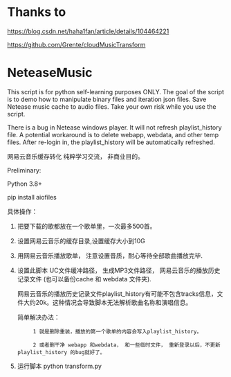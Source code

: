 # Thanks to

https://blog.csdn.net/haha1fan/article/details/104464221

https://github.com/Grente/cloudMusicTransform



# NeteaseMusic
This script is for python self-learning purposes ONLY.
The goal of the script is to demo how to manipulate binary files and iteration json files.
Save Netease music cache to audio files.
Take your own risk while you use the script.

There is a bug in Netease windows player. It will not refresh playlist_history file. A potential workaround is to delete webapp, webdata, and other temp files. After re-login in, the playlist_history will be automatically refreshed. 


网易云音乐缓存转化
纯粹学习交流， 非商业目的。

 Preliminary:
 
 Python 3.8+
 
 pip install aiofiles


具体操作：


 1. 把要下载的歌都放在一个歌单里，一次最多500首。
 2. 设置网易云音乐的缓存目录,设置缓存大小到10G
 3. 用网易云音乐播放歌单， 注意设置音质，耐心等待全部歌曲播放完毕. 
 4. 设置此脚本 UC文件缓冲路径， 生成MP3文件路径， 网易云音乐的播放历史记录文件 (也可以备份cache 和 webdata 文件夹). 
     
     网易云音乐的播放历史记录文件playlist_history有可能不包含tracks信息，文件大约20k。这种情况会导致脚本无法解析歌曲名称和演唱信息。
     
     简单解决办法： 
     
             1 就是删除重装，播放的第一个歌单的内容会写入playlist_history。
             
             2 或者删干净 webapp 和webdata， 和一些临时文件， 重新登录以后，不更新playlist_history 的bug就好了。
             
 5. 运行脚本 python transform.py


